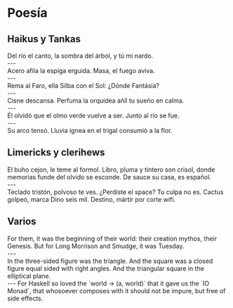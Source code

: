 # Poesía

## Haikus y Tankas

<div class="poem">
Del río el canto,
    la sombra del árbol,
y tú mi nardo.
</div>
---
<div class="poem">
Acero afila
    la espiga erguida. Masa,
el fuego aviva.
</div>
---
<div class="poem">
Rema al Faro,
    ella Silba con el Sol:
¿Dónde Fantásia?
</div>
---
<div class="poem">
Cisne descansa.
    Perfuma la orquídea añíl
tu sueño en calma.
</div>
---
<div class="poem">
Él olvidó que el
    olmo verde vuelve a ser.
Junto al río se fue.
</div>
---
<div class="poem">
Su arco tensó.
    Lluvia ígnea en el trigal
consumió a la flor.
</div>


## Limericks y clerihews

<div class="poem">
El buho cejon, le teme al formol.
Libro, pluma y tintero son crisol,
    donde memorias funde
    del olvido se esconde.
De sauce su casa, es español.
</div>
---
<div class="poem">
Teclado tristón, polvoso te ves.
    ¿Perdiste el space? Tu culpa no es.
Cactus golpeó, marca Dino seis mil.
    Destino, mártir por corte wifi.
</div>


## Varios

<div class="poem">
For them, it was the beginning of their world:
    their creation mythos, their Genesis.
But for Long Morrison and Smudge, it was Tuesday.
</div>
---
<div class="poem">
In the three-sided figure was the triangle.
And the square was a closed figure equal sided with right angles.
And the triangular square in the elliptical plane.
</div>
---
For Haskell so loved the `world -> (a, world)` that it gave us the
`IO Monad`, that whosoever composes with it should not be impure,
but free of side effects.
